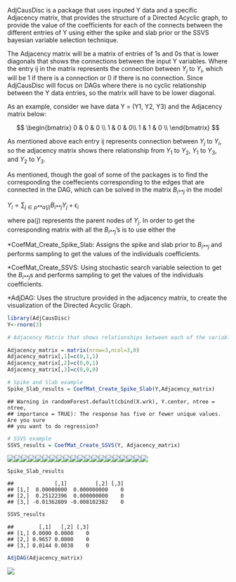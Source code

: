AdjCausDisc is a package that uses inputed Y data and a specific
Adjacency matrix, that provides the structure of a Directed Acyclic
graph, to provide the value of the coefficients for each of the connects
between the different entries of Y using either the spike and slab prior
or the SSVS bayesian variable selection technique.

The Adjacency matrix will be a matrix of entries of 1s and 0s that is
lower diagonals that shows the connections between the input Y
variables. Where the entry ij in the matrix represents the connection
between *Y*<sub>*j*</sub> to *Y*<sub>*i*</sub>, which will be 1 if there
is a connection or 0 if there is no connection. Since AdjCausDisc will
focus on DAGs where there is no cyclic relationship between the Y data
entries, so the matrix will have to be lower diagonal.

As an example, consider we have data Y = (Y1, Y2, Y3) and the Adjacency
matrix below:

$$
\begin{bmatrix} 
    0 & 0 & 0 \\
    1 & 0 & 0\\
    1 & 1 & 0 \\
    \end{bmatrix}
$$

As mentioned above each entry ij represents connection between
*Y*<sub>*j*</sub> to *Y*<sub>*i*</sub>, so the adjacency matrix shows
there relationship from *Y*<sub>1</sub> to *Y*<sub>2</sub>,
*Y*<sub>1</sub> to *Y*<sub>3</sub>, and *Y*<sub>2</sub> to
*Y*<sub>3</sub>.

As mentioned, though the goal of some of the packages is to find the
corresponding the coeffecients corresponding to the edges that are
connected in the DAG, which can be solved in the matrix
*B*<sub>*i**j*</sub> in the model

*Y*<sub>*i*</sub> = ∑<sub>*j* ∈ *p**a*(*j*)</sub>*B*<sub>*i**j*</sub>*Y*<sub>*j*</sub> + *ϵ*<sub>*i*</sub>

where pa(j) represents the parent nodes of *Y*<sub>*j*</sub>. In order
to get the corresponding matrix with all the *B*<sub>*i**j*</sub>’s is
to use either the

\*CoefMat_Create_Spike_Slab: Assigns the spike and slab prior to
*B*<sub>*i**j*</sub> and performs sampling to get the values of the
individuals coefficients.

\*CoefMat_Create_SSVS: Using stochastic search variable selection to get
the *B*<sub>*i**j*</sub>s and performs sampling to get the values of the
individuals coefficients.

\*AdjDAG: Uses the structure provided in the adjacency matrix, to create
the visualization of the Directed Acyclic Graph.

``` r
library(AdjCausDisc)
Y<-rnorm(3)

# Adjacency Matrix that shows relationships between each of the variables for Y = (Y1, Y2, Y3)

Adjacency_matrix = matrix(nrow=3,ncol=3,0)
Adjacency_matrix[,1]=c(0,1,1)
Adjacency_matrix[,2]=c(0,0,1)
Adjacency_matrix[,3]=c(0,0,0)

# Spike and Slab example
Spike_Slab_results = CoefMat_Create_Spike_Slab(Y,Adjacency_matrix)
```

    ## Warning in randomForest.default(cbind(X.wrk), Y.center, ntree = ntree,
    ## importance = TRUE): The response has five or fewer unique values.  Are you sure
    ## you want to do regression?

``` r
# SSVS example
SSVS_results = CoefMat_Create_SSVS(Y, Adjacency_matrix)
```

![](README_files/figure-markdown_github/unnamed-chunk-1-1.png)![](README_files/figure-markdown_github/unnamed-chunk-1-2.png)![](README_files/figure-markdown_github/unnamed-chunk-1-3.png)![](README_files/figure-markdown_github/unnamed-chunk-1-4.png)![](README_files/figure-markdown_github/unnamed-chunk-1-5.png)![](README_files/figure-markdown_github/unnamed-chunk-1-6.png)![](README_files/figure-markdown_github/unnamed-chunk-1-7.png)![](README_files/figure-markdown_github/unnamed-chunk-1-8.png)![](README_files/figure-markdown_github/unnamed-chunk-1-9.png)![](README_files/figure-markdown_github/unnamed-chunk-1-10.png)![](README_files/figure-markdown_github/unnamed-chunk-1-11.png)![](README_files/figure-markdown_github/unnamed-chunk-1-12.png)![](README_files/figure-markdown_github/unnamed-chunk-1-13.png)![](README_files/figure-markdown_github/unnamed-chunk-1-14.png)![](README_files/figure-markdown_github/unnamed-chunk-1-15.png)![](README_files/figure-markdown_github/unnamed-chunk-1-16.png)![](README_files/figure-markdown_github/unnamed-chunk-1-17.png)![](README_files/figure-markdown_github/unnamed-chunk-1-18.png)![](README_files/figure-markdown_github/unnamed-chunk-1-19.png)![](README_files/figure-markdown_github/unnamed-chunk-1-20.png)

``` r
Spike_Slab_results
```

    ##             [,1]         [,2] [,3]
    ## [1,]  0.00000000  0.000000000    0
    ## [2,]  0.25122396  0.000000000    0
    ## [3,] -0.01362809 -0.008102382    0

``` r
SSVS_results
```

    ##        [,1]   [,2] [,3]
    ## [1,] 0.0000 0.0000    0
    ## [2,] 0.9657 0.0000    0
    ## [3,] 0.0144 0.0038    0

``` r
AdjDAG(Adjacency_matrix)
```

![](README_files/figure-markdown_github/unnamed-chunk-4-1.png)
